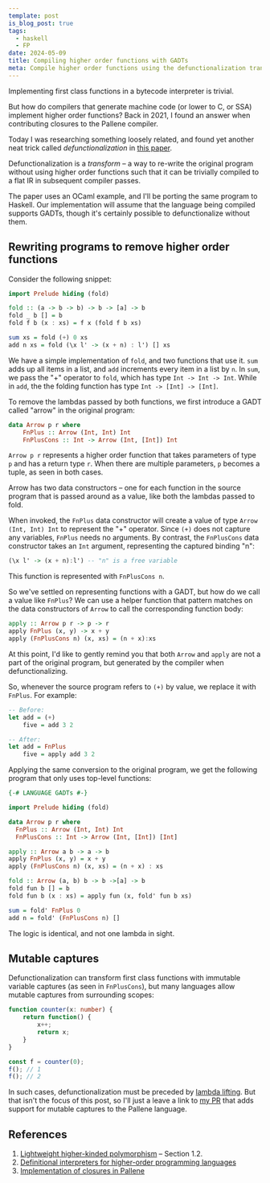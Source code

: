 ```yaml
---
template: post
is_blog_post: true
tags:
  - haskell
  - FP
date: 2024-05-09
title: Compiling higher order functions with GADTs
meta: Compile higher order functions using the defunctionalization transform. Compiler authors HATE this one weird trick!
---
```


Implementing first class functions in a bytecode interpreter is trivial.

But how do compilers that generate machine code (or lower to C, or SSA) implement higher order functions?
Back in 2021, I found an answer when contributing closures to the Pallene compiler.

Today I was researching something loosely related, and found yet another neat trick called *defunctionalization* in [this paper](https://www.cl.cam.ac.uk/~jdy22/papers/lightweight-higher-kinded-polymorphism.pdf).

Defunctionalization is a *transform* – a way to re-write the original program without using higher order functions such that it can be trivially compiled to a flat IR in subsequent compiler passes.

The paper uses an OCaml example, and I'll be porting the same program to Haskell.
Our implementation will assume that the language being compiled supports GADTs, though it's certainly possible to defunctionalize without them.

## Rewriting programs to remove higher order functions

Consider the following snippet:

```hs
import Prelude hiding (fold)

fold :: (a -> b -> b) -> b -> [a] -> b
fold _ b [] = b
fold f b (x : xs) = f x (fold f b xs)

sum xs = fold (+) 0 xs
add n xs = fold (\x l' -> (x + n) : l') [] xs
```

We have a simple implementation of `fold`, and two functions that use it.
`sum` adds up all items in a list, and `add` increments every item in a list by `n`.
In `sum`, we pass the "+" operator to `fold`, which has type `Int -> Int -> Int`.
While in `add`, the the folding function has type `Int -> [Int] -> [Int]`.

To remove the lambdas passed by both functions, we first introduce a GADT called "arrow" in the original program:

```hs
data Arrow p r where
	FnPlus :: Arrow (Int, Int) Int
	FnPlusCons :: Int -> Arrow (Int, [Int]) Int
```

`Arrow p r` represents a higher order function that takes parameters of type `p` and has a return type `r`.
When there are multiple parameters, `p` becomes a tuple, as seen in both cases.

Arrow has two data constructors – one for each function in the source program that is passed around as a value,
like both the lambdas passed to fold.

When invoked, the `FnPlus` data constructor will create a value of type `Arrow (Int, Int) Int` to represent the "+" operator.
Since `(+)` does not capture any variables, `FnPlus` needs no arguments.
By contrast, the `FnPlusCons` data constructor takes an `Int` argument, representing the captured binding "n":

```hs
(\x l' -> (x + n):l') -- "n" is a free variable
```

This function is represented with `FnPlusCons n`.

So we've settled on representing functions with a GADT, but how do we call a value like `FnPlus`?
We can use a helper function that pattern matches on the data constructors of `Arrow` to call the corresponding function body:

```hs
apply :: Arrow p r -> p -> r
apply FnPlus (x, y) -> x + y
apply (FnPlusCons n) (x, xs) = (n + x):xs
```

At this point, I'd like to gently remind you that both `Arrow` and `apply` are not a part of the original program,
but generated by the compiler when defunctionalizing.

So, whenever the source program refers to `(+)` by value, we replace it with `FnPlus`.
For example:

```hs
-- Before:
let add = (+)
    five = add 3 2

-- After:
let add = FnPlus
    five = apply add 3 2
```

Applying the same conversion to the original program, we get the following program that only uses top-level functions:

```hs
{-# LANGUAGE GADTs #-}

import Prelude hiding (fold)

data Arrow p r where
  FnPlus :: Arrow (Int, Int) Int
  FnPlusCons :: Int -> Arrow (Int, [Int]) [Int]

apply :: Arrow a b -> a -> b
apply FnPlus (x, y) = x + y
apply (FnPlusCons n) (x, xs) = (n + x) : xs

fold :: Arrow (a, b) b -> b ->[a] -> b
fold fun b [] = b
fold fun b (x : xs) = apply fun (x, fold' fun b xs)

sum = fold' FnPlus 0
add n = fold' (FnPlusCons n) []
```

The logic is identical, and not one lambda in sight.

## Mutable captures

Defunctionalization can transform first class functions with immutable variable captures (as seen in `FnPlusCons`),
but many languages allow mutable captures from surrounding scopes:

```ts
function counter(x: number) {
	return function() {
		x++;
		return x;
	}
}

const f = counter(0);
f(); // 1
f(); // 2
```

In such cases, defunctionalization must be preceded by [lambda lifting](https://en.wikipedia.org/wiki/Lambda_lifting).
But that isn't the focus of this post, so I'll  just a leave a link to [my PR](https://github.com/pallene-lang/pallene/pull/402) that adds support for mutable captures to the Pallene language.

## References

1. [Lightweight higher-kinded polymorphism](https://www.cl.cam.ac.uk/~jdy22/papers/lightweight-higher-kinded-polymorphism.pdf) – Section 1.2.
2. [Definitional interpreters for higher-order programming languages](https://surface.syr.edu/cgi/viewcontent.cgi?article=1012&context=lcsmith_other)
3. [Implementation of closures in Pallene](https://injuly.in/blog/gsoc-2/)

